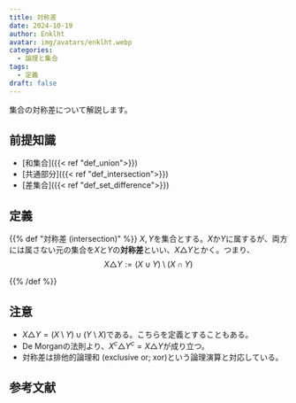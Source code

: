 ```yaml
---
title: 対称差
date: 2024-10-19
author: Enklht
avatar: img/avatars/enklht.webp
categories:
  - 論理と集合
tags:
  - 定義
draft: false
---
```


集合の対称差について解説します。

<!--more-->

## 前提知識

- [和集合]({{< ref "def_union">}})
- [共通部分]({{< ref "def_intersection">}})
- [差集合]({{< ref "def_set_difference">}})

## 定義

{{% def "対称差 (intersection)" %}}
$X, Y$を集合とする。$X$か$Y$に属するが、両方には属さない元の集合を$X$と$Y$の**対称差**といい、$X \triangle Y$とかく。つまり、
$$X \triangle Y := (X \cup Y) \setminus (X \cap Y)$$

{{% /def %}}

## 注意

- $X \triangle Y = (X \setminus Y) \cup (Y \setminus X)$である。こちらを定義とすることもある。
- De Morganの法則より、$X^c \triangle Y^c = X \triangle Y$が成り立つ。
- 対称差は排他的論理和 (exclusive or; xor)という論理演算と対応している。

## 参考文献
